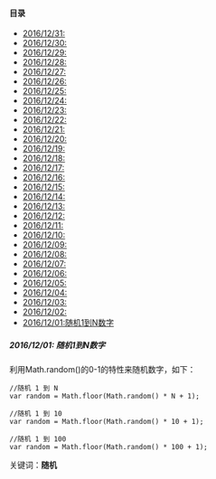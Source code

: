 #### 目录

* <a href="#1231">2016/12/31:</a>
* <a href="#1230">2016/12/30:</a>
* <a href="#1229">2016/12/29:</a>
* <a href="#1228">2016/12/28:</a>
* <a href="#1227">2016/12/27:</a>
* <a href="#1226">2016/12/26:</a>
* <a href="#1225">2016/12/25:</a>
* <a href="#1224">2016/12/24:</a>
* <a href="#1223">2016/12/23:</a>
* <a href="#1222">2016/12/22:</a>
* <a href="#1221">2016/12/21:</a>
* <a href="#1220">2016/12/20:</a>
* <a href="#1219">2016/12/19:</a>
* <a href="#1218">2016/12/18:</a>
* <a href="#1217">2016/12/17:</a>
* <a href="#1216">2016/12/16:</a>
* <a href="#1215">2016/12/15:</a>
* <a href="#1214">2016/12/14:</a>
* <a href="#1213">2016/12/13:</a>
* <a href="#1212">2016/12/12:</a>
* <a href="#1211">2016/12/11:</a>
* <a href="#1210">2016/12/10:</a>
* <a href="#1209">2016/12/09:</a>
* <a href="#1208">2016/12/08:</a>
* <a href="#1207">2016/12/07:</a>
* <a href="#1206">2016/12/06:</a>
* <a href="#1205">2016/12/05:</a>
* <a href="#1204">2016/12/04:</a>
* <a href="#1203">2016/12/03:</a>
* <a href="#1202">2016/12/02:</a>
* <a href="#1201">2016/12/01:随机1到N数字</a>

##### <a id="1201">2016/12/01: 随机1到N数字</a>

利用Math.random()的0-1的特性来随机数字，如下：

	//随机 1 到 N
	var random = Math.floor(Math.random() * N + 1);

	//随机 1 到 10
	var random = Math.floor(Math.random() * 10 + 1);

	//随机 1 到 100
	var random = Math.floor(Math.random() * 100 + 1);

关键词：**随机**
